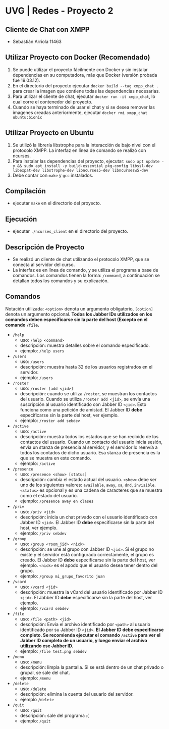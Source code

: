 # UVG | Redes - Proyecto 2
## Cliente de Chat con XMPP
- Sebastián Arriola 11463

## Utilizar Proyecto con Docker (Recomendado)
1. Se puede utilizar el proyecto fácilmente con Docker y sin instalar dependencias en su computadora, más que Docker (versión probada fue 19.03.12).
2. En el directorio del proyecto ejecutar `docker build --tag xmpp_chat .` para crear la imagen que contiene todas las dependencias necesarias.
3. Para utilizar el cliente de chat, ejecutar `docker run -it xmpp_chat`, lo cual corre el contenedor del proyecto.
4. Cuando se haya terminado de usar el chat y si se desea remover las imagenes creadas anteriormente, ejecutar `docker rmi xmpp_chat ubuntu:bionic`

## Utilizar Proyecto en Ubuntu
1. Se utilizó la librería libstrophe para la interacción de bajo nivel con el protocolo XMPP. La interfaz en línea de comando se realizó con ncurses.
2. Para instalar las dependencias del proyecto, ejecutar: `sudo apt update -y && sudo apt install -y build-essential pkg-config libssl-dev libexpat-dev libstrophe-dev libncurses5-dev libncursesw5-dev`
3. Debe contar con `make` y `gcc` instalados.

## Compilación
- ejecutar `make` en el directorio del proyecto.

## Ejecución
- ejecutar `./ncurses_client` en el directorio del proyecto.

## Descripción de Proyecto
- Se realizó un cliente de chat utilizando el protocolo XMPP, que se conecta al servidor del curso.
- La interfaz es en línea de comando, y se utiliza el programa a base de comandos. Los comandos tienen la forma: `/command`, a continuación se detallan todos los comandos y su explicación.

## Comandos
Notación utilizada: `<option>` denota un argumento obligatorio, `[option]` denota un argumento opcional. **Todos los Jabber IDs utilizados en los comandos deben especificarse sin la parte del host (Excepto en el comando `/file`.**
* `/help`
  - uso: `/help <command>`
  - descripción: muestra detalles sobre el comando especificado.
  - ejemplo: `/help users`
* `/users`
  - uso: `/users`
  - descripción: muestra hasta 32 de los usuarios registrados en el servidor.
  - ejemplo: `/users`
* `/roster`
  - uso: `/roster [add <jid>]`
  - descripción: cuando se utiliza `/roster`, se muestran los contactos del usuario. Cuando se utiliza `/roster add <jid>`, se envía una suscripción al usuario identificado con Jabber ID `<jid>`. Esto funciona como una petición de amistad. El Jabber ID **debe** especificarse sin la parte del host, ver ejemplo.
  - ejemplo: `/roster add sebdev`
* `/active`
  - uso: `/active`
  - descripción: muestra todos los estados que se han recibido de los contactos del usuario. Cuando un contacto del usuario inicia sesión, envía un stanza de presencia al servidor, y el servidor lo reenvía a todos los contados de dicho usuario. Esa stanza de presencia es la que se muestra en este comando.
  - ejemplo: `/active`
* `/presence`
  - uso: `/presence <show> [status]`
  - descripción: cambia el estado actual del usuario. `<show>` debe ser uno de los siguientes valores: `available`, `away`, `xa`, `dnd`, `invisible`. `<status>` es opcional y es una cadena de caracteres que se muestra como el estado del usuario.
  - ejemplo: `/presence away en clases`
* `/priv`
  - uso: `/priv <jid>`
  - descripción: inicia un chat privado con el usuario identificado con Jabber ID `<jid>`. El Jabber ID **debe** especificarse sin la parte del host, ver ejemplo.
  - ejemplo: `/priv sebdev`
* `/group`
  - uso: `/group <room_jid> <nick>`
  - descripción: se une al grupo con Jabber ID `<jid>`. Si el grupo no existe y el servidor está configurado correctamente, el grupo es creado. El Jabber ID **debe** especificarse sin la parte del host, ver ejemplo. `<nick>` es el apodo que el usuario desea tener dentro del grupo.
  - ejemplo: `/group mi_grupo_favorito juan`
* `/vcard`
  - uso: `/vcard <jid>`
  - descripción: muestra la vCard del usuario identificado por Jabber ID `<jid>`. El Jabber ID **debe** especificarse sin la parte del host, ver ejemplo.
  - ejemplo: `/vcard sebdev`
* `/file`
  - uso: `/file <path> <jid>`
  - descripción: Envía el archivo identificado por `<path>` al usuario identificado por su Jabber ID `<jid>`. **El Jabber ID debe especificarse completo. Se recomienda ejecutar el comando `/active` para ver el Jabber ID completo de un usuario, y luego enviar el archivo utilizando ese Jabber ID.**
  - ejemplo: `/file test.png sebdev`
* `/menu`
  - uso: `/menu`
  - descripción: limpia la pantalla. Si se está dentro de un chat privado o grupal, se sale del chat.
  - ejemplo: `/menu`
* `/delete`
  - uso: `/delete`
  - descripción: elimina la cuenta del usuario del servidor.
  - ejemplo `/delete`
* `/quit`
  - uso: `/quit`
  - descripción: sale del programa :(
  - ejemplo: `/quit`
